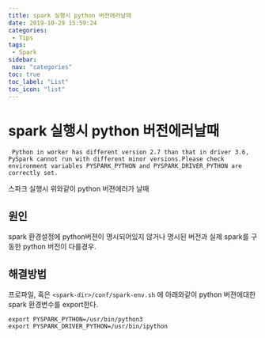 ```yaml
---
title: spark 실행시 python 버전에러날때
date: 2019-10-29 15:59:24
categories: 
 - Tips
tags: 
 - Spark
sidebar:
 nav: "categories"
toc: true
toc_label: "List"
toc_icon: "list"
---
```


# spark 실행시 python 버전에러날때

```
 Python in worker has different version 2.7 than that in driver 3.6, PySpark cannot run with different minor versions.Please check environment variables PYSPARK_PYTHON and PYSPARK_DRIVER_PYTHON are correctly set.
 ```

 스파크 실행시 위와같이 python 버젼에러가 날때

 ## 원인
 spark 환경설정에 python버젼이 명시되어있지 않거나 명시된 버전과 실제 spark를 구동한 python 버전이 다를경우.

 ## 해결방법
프로파일, 혹은 `<spark-dir>/conf/spark-env.sh` 에 아래와같이 python 버젼에대한 spark 환경변수를 export한다. 
```
export PYSPARK_PYTHON=/usr/bin/python3       
export PYSPARK_DRIVER_PYTHON=/usr/bin/ipython
```
